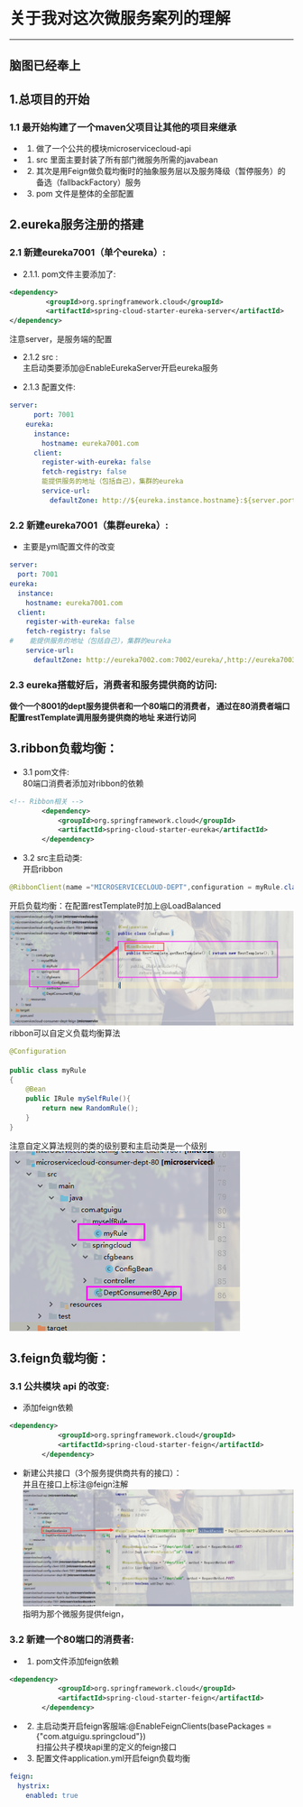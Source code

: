 # 关于我对这次微服务案列的理解  

-------
## 脑图已经奉上  

## 1.总项目的开始
### 1.1 最开始构建了一个maven父项目让其他的项目来继承
* 1. 做了一个公共的模块microservicecloud-api  
* 1. src 里面主要封装了所有部门微服务所需的javabean
* 2. 其次是用Feign做负载均衡时的抽象服务层以及服务降级（暂停服务）的
备选（fallbackFactory）服务
* 3. pom 文件是整体的全部配置


##  2.eureka服务注册的搭建
### 2.1 新建eureka7001（单个eureka）:  
* 2.1.1. pom文件主要添加了:  
```xml
<dependency>
         <groupId>org.springframework.cloud</groupId>
         <artifactId>spring-cloud-starter-eureka-server</artifactId>
</dependency>
```
注意server，是服务端的配置  

* 2.1.2 src :  
主启动类要添加@EnableEurekaServer开启eureka服务  

* 2.1.3 配置文件:  
```yaml
server:
      port: 7001
    eureka:
      instance:
        hostname: eureka7001.com
      client:
        register-with-eureka: false
        fetch-registry: false
        能提供服务的地址（包括自己），集群的eureka
        service-url:
          defaultZone: http://${eureka.instance.hostname}:${server.port}/eureka/ 
```
### 2.2 新建eureka7001（集群eureka）:   
* 主要是yml配置文件的改变  
```yaml
server:
  port: 7001
eureka:
  instance:
    hostname: eureka7001.com
  client:
    register-with-eureka: false
    fetch-registry: false
#    能提供服务的地址（包括自己），集群的eureka
    service-url:
      defaultZone: http://eureka7002.com:7002/eureka/,http://eureka7003.com:7003/eureka/
```
### 2.3 eureka搭载好后，消费者和服务提供商的访问:  
 **做个一个8001的dept服务提供者和一个80端口的消费者，
 通过在80消费者端口配置restTemplate调用服务提供商的地址
 来进行访问**

##  3.ribbon负载均衡：
* 3.1 pom文件:  
80端口消费者添加对ribbon的依赖  
```xml
<!-- Ribbon相关 -->
        <dependency>
            <groupId>org.springframework.cloud</groupId>
            <artifactId>spring-cloud-starter-eureka</artifactId>
        </dependency>
``` 
* 3.2 src主启动类:  
开启ribbon
```java
@RibbonClient(name ="MICROSERVICECLOUD-DEPT",configuration = myRule.class )
```
开启负载均衡：在配置restTemplate时加上@LoadBalanced
![](images/ribbon2.png)
ribbon可以自定义负载均衡算法  
```java
@Configuration

public class myRule
{
    @Bean
    public IRule mySelfRule(){
        return new RandomRule();
    }
}
```
注意自定义算法规则的类的级别要和主启动类是一个级别
![](images/ribbon.png)

##  3.feign负载均衡：
### 3.1 公共模块 api 的改变:  
* 添加feign依赖
```xml
<dependency>
            <groupId>org.springframework.cloud</groupId>
            <artifactId>spring-cloud-starter-feign</artifactId>
        </dependency>
```
* 新建公共接口（3个服务提供商共有的接口）：  
并且在接口上标注@feign注解
![](/images/feign.png)  
指明为那个微服务提供feign，

### 3.2 新建一个80端口的消费者:
* 1. pom文件添加feign依赖
```xml
<dependency>
            <groupId>org.springframework.cloud</groupId>
            <artifactId>spring-cloud-starter-feign</artifactId>
        </dependency>
```
* 2. 主启动类开启feign客服端:@EnableFeignClients(basePackages = {"com.atguigu.springcloud"})  
扫描公共子模块api里的定义的feign接口
* 3. 配置文件application.yml开启feign负载均衡  
```yaml
feign:
  hystrix:
    enabled: true
```
